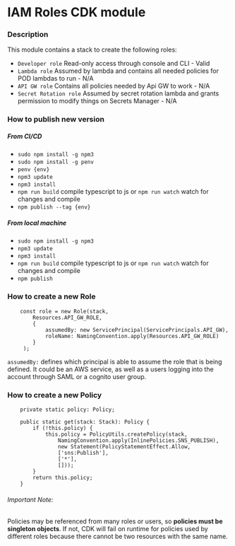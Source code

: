 # IAM Roles CDK module


### Description

This module contains a stack to create the following roles:
* `Developer role` Read-only access through console and CLI - Valid
* `Lambda role` Assumed by lambda and contains all needed policies for POD lambdas to run - N/A
* `API GW role` Contains all policies needed by Api GW to work - N/A
* `Secret Rotation role` Assumed by secret rotation lambda and grants permission to modify things on Secrets Manager - N/A


### How to publish new version

##### From CI/CD
 * `sudo npm install -g npm3`
 * `sudo npm install -g penv`
 * `penv {env}` 
 * `npm3 update`
 * `npm3 install`
 * `npm run build` compile typescript to js or `npm run watch` watch for changes and compile
 * `npm publish --tag {env}`

##### From local machine
 * `sudo npm install -g npm3` 
 * `npm3 update`
 * `npm3 install`
 * `npm run build` compile typescript to js or `npm run watch` watch for changes and compile
 * `npm publish` 
  

### How to create a new Role


```
    const role = new Role(stack, 
        Resources.API_GW_ROLE, 
        {
            assumedBy: new ServicePrincipal(ServicePrincipals.API_GW),
            roleName: NamingConvention.apply(Resources.API_GW_ROLE)
        }
     );
```
`assumedBy:` defines which principal is able to assume the role that is being defined. It could be an AWS service, as well as a users logging into the account through SAML or a cognito user group. 


### How to create a new Policy


```
    private static policy: Policy;

    public static get(stack: Stack): Policy {
        if (!this.policy) {
            this.policy = PolicyUtils.createPolicy(stack,
                NamingConvention.apply(InlinePolicies.SNS_PUBLISH),
                new Statement(PolicyStatementEffect.Allow,
                ['sns:Publish'],
                ['*'],
                []));
        }
        return this.policy;
    }
```


###### Important Note:

 
Policies may be referenced from many roles or users, so **policies must be singleton objects**. If not, CDK will fail on runtime for policies used by different roles because there cannot be two resources with the same name.



